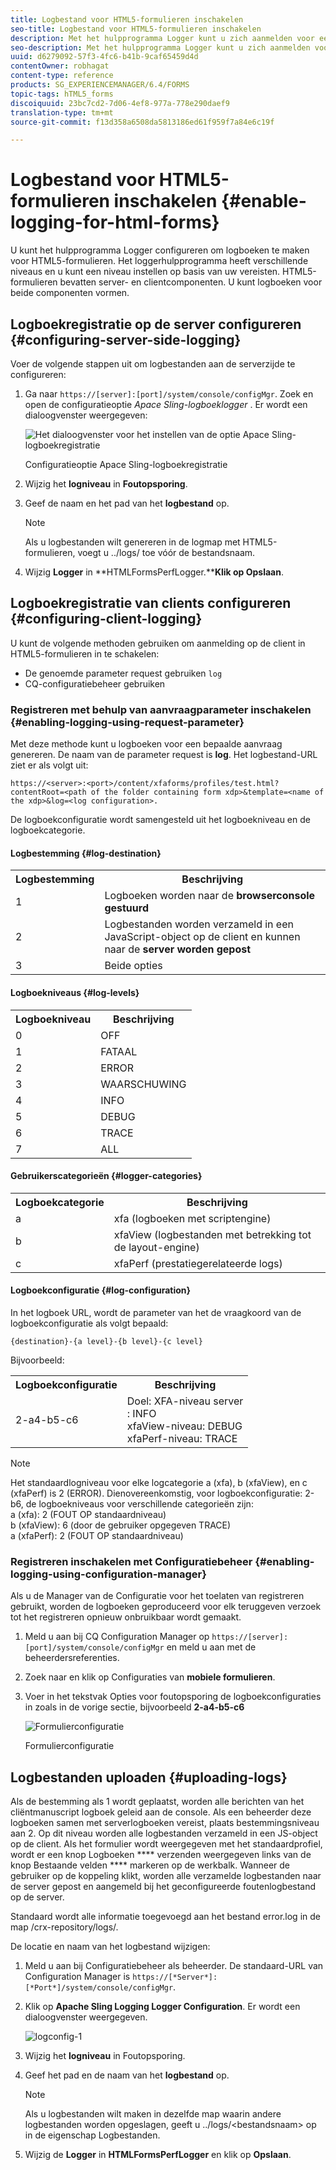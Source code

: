```yaml
---
title: Logbestand voor HTML5-formulieren inschakelen
seo-title: Logbestand voor HTML5-formulieren inschakelen
description: Met het hulpprogramma Logger kunt u zich aanmelden voor een formulier en kunt u fouten in formuliergerelateerde problemen opsporen.
seo-description: Met het hulpprogramma Logger kunt u zich aanmelden voor een formulier en kunt u fouten in formuliergerelateerde problemen opsporen.
uuid: d6279092-57f3-4fc6-b41b-9caf65459d4d
contentOwner: robhagat
content-type: reference
products: SG_EXPERIENCEMANAGER/6.4/FORMS
topic-tags: hTML5_forms
discoiquuid: 23bc7cd2-7d06-4ef8-977a-778e290daef9
translation-type: tm+mt
source-git-commit: f13d358a6508da5813186ed61f959f7a84e6c19f

---
```



# Logbestand voor HTML5-formulieren inschakelen {#enable-logging-for-html-forms}

U kunt het hulpprogramma Logger configureren om logboeken te maken voor HTML5-formulieren. Het loggerhulpprogramma heeft verschillende niveaus en u kunt een niveau instellen op basis van uw vereisten. HTML5-formulieren bevatten server- en clientcomponenten. U kunt logboeken voor beide componenten vormen.

## Logboekregistratie op de server configureren {#configuring-server-side-logging}

Voer de volgende stappen uit om logbestanden aan de serverzijde te configureren:

1. Ga naar `https://[server]:[port]/system/console/configMgr`. Zoek en open de configuratieoptie *Apace Sling-logboeklogger* . Er wordt een dialoogvenster weergegeven:

   ![ Het dialoogvenster voor het instellen van de optie Apace Sling-logboekregistratie](assets/logconfig.png)

   Configuratieoptie Apace Sling-logboekregistratie

1. Wijzig het **logniveau** in **Foutopsporing**.

1. Geef de naam en het pad van het **logbestand** op.

   >[!NOTE]
   >
   >Als u logbestanden wilt genereren in de logmap met HTML5-formulieren, voegt u ../logs/ toe vóór de bestandsnaam.

1. Wijzig **Logger** in **HTMLFormsPerfLogger.****Klik op Opslaan**.

## Logboekregistratie van clients configureren {#configuring-client-logging}

U kunt de volgende methoden gebruiken om aanmelding op de client in HTML5-formulieren in te schakelen:

* De genoemde parameter request gebruiken `log`
* CQ-configuratiebeheer gebruiken

### Registreren met behulp van aanvraagparameter inschakelen {#enabling-logging-using-request-parameter}

Met deze methode kunt u logboeken voor een bepaalde aanvraag genereren. De naam van de parameter request is **log**. Het logbestand-URL ziet er als volgt uit:

`https://<server>:<port>/content/xfaforms/profiles/test.html?contentRoot=<path of the folder containing form xdp>&template=<name of the xdp>&log=<log configuration>.`

De logboekconfiguratie wordt samengesteld uit het logboekniveau en de logboekcategorie.

#### Logbestemming {#log-destination}

<table> 
 <tbody> 
  <tr> 
   <th><strong>Logbestemming</strong></th> 
   <th><strong>Beschrijving</strong></th> 
  </tr> 
  <tr> 
   <td>1</td> 
   <td>Logboeken worden naar de <strong>browserconsole gestuurd</strong></td> 
  </tr> 
  <tr> 
   <td>2</td> 
   <td>Logbestanden worden verzameld in een JavaScript-object op de client en kunnen naar de <strong>server worden gepost</strong> </td> 
  </tr> 
  <tr> 
   <td>3</td> 
   <td>Beide opties<br /> </td> 
  </tr> 
 </tbody> 
</table>

#### Logboekniveaus {#log-levels}

<table> 
 <tbody> 
  <tr> 
   <th>Logboekniveau</th> 
   <th>Beschrijving</th> 
  </tr> 
  <tr> 
   <td>0</td> 
   <td>OFF<br type="_moz" /> </td> 
  </tr> 
  <tr> 
   <td>1</td> 
   <td>FATAAL<br type="_moz" /> </td> 
  </tr> 
  <tr> 
   <td>2</td> 
   <td>ERROR<br type="_moz" /> </td> 
  </tr> 
  <tr> 
   <td>3</td> 
   <td>WAARSCHUWING<br type="_moz" /> </td> 
  </tr> 
  <tr> 
   <td>4</td> 
   <td>INFO<br type="_moz" /> </td> 
  </tr> 
  <tr> 
   <td>5</td> 
   <td>DEBUG<br type="_moz" /> </td> 
  </tr> 
  <tr> 
   <td>6</td> 
   <td>TRACE<br type="_moz" /> </td> 
  </tr> 
  <tr> 
   <td>7</td> 
   <td>ALL<br type="_moz" /> </td> 
  </tr> 
 </tbody> 
</table>

#### Gebruikerscategorieën {#logger-categories}

<table> 
 <tbody> 
  <tr> 
   <th>Logboekcategorie</th> 
   <th>Beschrijving</th> 
  </tr> 
  <tr> 
   <td>a</td> 
   <td>xfa (logboeken met scriptengine)</td> 
  </tr> 
  <tr> 
   <td>b</td> 
   <td>xfaView (logbestanden met betrekking tot de layout-engine)<br type="_moz" /> </td> 
  </tr> 
  <tr> 
   <td>c</td> 
   <td>xfaPerf (prestatiegerelateerde logs)<br type="_moz" /> </td> 
  </tr> 
 </tbody> 
</table>

#### Logboekconfiguratie {#log-configuration}

In het logboek URL, wordt de parameter van het de vraagkoord van de logboekconfiguratie als volgt bepaald:

`{destination}-{a level}-{b level}-{c level}`

Bijvoorbeeld:

<table> 
 <tbody> 
  <tr> 
   <th>Logboekconfiguratie</th> 
   <th>Beschrijving</th> 
  </tr> 
  <tr> 
   <td>2-a4-b5-c6<br type="_moz" /> </td> 
   <td>Doel: XFA-niveau server<br /> : INFO<br /> xfaView-niveau: DEBUG<br /> xfaPerf-niveau: TRACE</td> 
  </tr> 
 </tbody> 
</table>

>[!NOTE]
>
>Het standaardlogniveau voor elke logcategorie a (xfa), b (xfaView), en c (xfaPerf) is 2 (ERROR). Dienovereenkomstig, voor logboekconfiguratie: 2-b6, de logboekniveaus voor verschillende categorieën zijn:\
>a (xfa): 2 (FOUT OP standaardniveau)\
>b (xfaView): 6 (door de gebruiker opgegeven TRACE)\
>a (xfaPerf): 2 (FOUT OP standaardniveau)

### Registreren inschakelen met Configuratiebeheer {#enabling-logging-using-configuration-manager}

Als u de Manager van de Configuratie voor het toelaten van registreren gebruikt, worden de logboeken geproduceerd voor elk teruggeven verzoek tot het registreren opnieuw onbruikbaar wordt gemaakt.

1. Meld u aan bij CQ Configuration Manager op `https://[server]:[port]/system/console/configMgr` en meld u aan met de beheerdersreferenties.
1. Zoek naar en klik op Configuraties van **mobiele formulieren**.
1. Voer in het tekstvak Opties voor foutopsporing de logboekconfiguraties in zoals in de vorige sectie, bijvoorbeeld **2-a4-b5-c6**

   ![Formulierconfiguratie](assets/forms_configuration.png)

   Formulierconfiguratie

## Logbestanden uploaden {#uploading-logs}

Als de bestemming als 1 wordt geplaatst, worden alle berichten van het cliëntmanuscript logboek geleid aan de console. Als een beheerder deze logboeken samen met serverlogboeken vereist, plaats bestemmingsniveau aan 2. Op dit niveau worden alle logbestanden verzameld in een JS-object op de client. Als het formulier wordt weergegeven met het standaardprofiel, wordt er een knop Logboeken **** verzenden weergegeven links van de knop Bestaande velden **** markeren op de werkbalk. Wanneer de gebruiker op de koppeling klikt, worden alle verzamelde logbestanden naar de server gepost en aangemeld bij het geconfigureerde foutenlogbestand op de server.

Standaard wordt alle informatie toegevoegd aan het bestand error.log in de map /crx-repository/logs/.

De locatie en naam van het logbestand wijzigen:

1. Meld u aan bij Configuratiebeheer als beheerder. De standaard-URL van Configuration Manager is `https://[*Server*]:[*Port*]/system/console/configMgr`.
1. Klik op **Apache Sling Logging Logger Configuration**. Er wordt een dialoogvenster weergegeven.

   ![logconfig-1](assets/logconfig-1.png)

1. Wijzig het **logniveau** in Foutopsporing.

1. Geef het pad en de naam van het **logbestand** op.

   >[!NOTE]
   >
   >Als u logbestanden wilt maken in dezelfde map waarin andere logbestanden worden opgeslagen, geeft u ../logs/&lt;bestandsnaam> op in de eigenschap Logbestanden.

1. Wijzig de **Logger** in **HTMLFormsPerfLogger** en klik op **Opslaan**.

